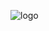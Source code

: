 ![logo](https://user-images.githubusercontent.com/77931027/184246051-345c496a-b2ba-4208-884b-b94f006f240c.png)
